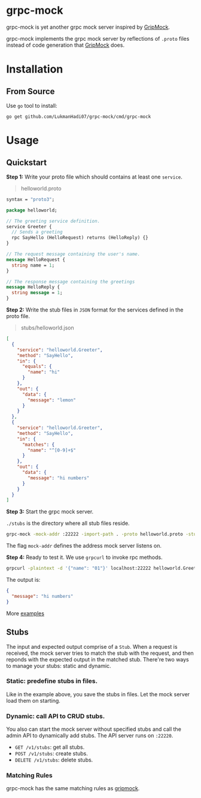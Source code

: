 # grpc-mock
grpc-mock is yet another grpc mock server inspired by [GripMock](https://github.com/tokopedia/gripmock).

grpc-mock implements the grpc mock server by reflections of `.proto` files instead of code generation that [GripMock](https://github.com/tokopedia/gripmock) does.

# Installation
## From Source
Use `go` tool to install:
```shell
go get github.com/LukmanHadi07/grpc-mock/cmd/grpc-mock
```
# Usage
## Quickstart
**Step 1:** Write your proto file which should contains at least one `service`.
> helloworld.proto
```protobuf
syntax = "proto3";

package helloworld;

// The greeting service definition.
service Greeter {
  // Sends a greeting
  rpc SayHello (HelloRequest) returns (HelloReply) {}
}

// The request message containing the user's name.
message HelloRequest {
  string name = 1;
}

// The response message containing the greetings
message HelloReply {
  string message = 1;
}
```
**Step 2:** Write the stub files in `JSON` format for the services defined in the proto file.
> stubs/helloworld.json
```JSON
[
  {
    "service": "helloworld.Greeter",
    "method": "SayHello",
    "in": {
      "equals": {
        "name": "hi"
      }
    },
    "out": {
      "data": {
        "message": "lemon"
      }
    }
  },
  {
    "service": "helloworld.Greeter",
    "method": "SayHello",
    "in": {
      "matches": {
        "name": "^[0-9]+$"
      }
    },
    "out": {
      "data": {
        "message": "hi numbers"
      }
    }
  }
]
```
**Step 3:** Start the grpc mock server.

`./stubs` is the directory where all stub files reside.
```Bash
grpc-mock -mock-addr :22222 -import-path . -proto helloworld.proto -stub-dir ./stubs
```
The flag `mock-addr` defines the address mock server listens on.

**Step 4:** Ready to test it.
We use `grpcurl` to invoke rpc methods.
```Bash
grpcurl -plaintext -d '{"name": "01"}' localhost:22222 helloworld.Greeter/SayHello
```
The output is:
```JSON
{
  "message": "hi numbers"
}
```
More [examples](https://github.com/monlabs/grpc-mock/tree/main/examples)
## Stubs
The input and expected output comprise of a `Stub`. When a request is received, the mock server tries to match the stub with the request, and then reponds with the expected output in the matched stub. There're two ways to manage your stubs: static and dynamic.
### Static: predefine stubs in files.
Like in the example above, you save the stubs in files. Let the mock server load them on starting.
### Dynamic: call API to CRUD stubs.
You also can start the mock server without specified stubs and call the admin API to dynamically add stubs. The API server runs on `:22220`. 

- `GET /v1/stubs`: get all stubs.
- `POST /v1/stubs`: create stubs.
- `DELETE /v1/stubs`: delete stubs.

### Matching Rules
grpc-mock has the same matching rules as [gripmock](https://github.com/tokopedia/gripmock).
